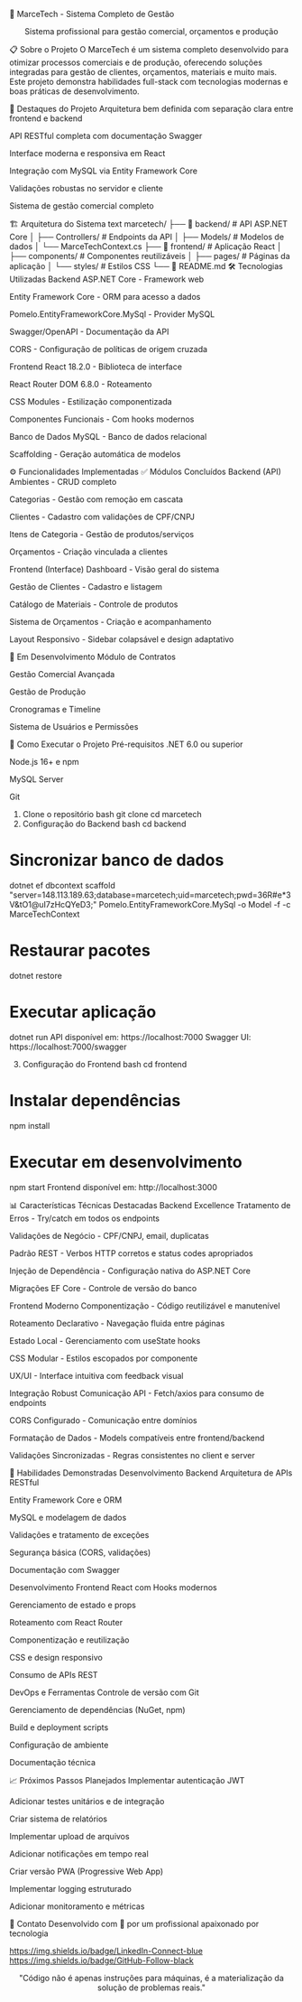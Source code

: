 🚀 MarceTech - Sistema Completo de Gestão
<div align="center">

  Sistema profissional para gestão comercial, orçamentos e produção

</div>
📋 Sobre o Projeto
O MarceTech é um sistema completo desenvolvido para otimizar processos comerciais e de produção, oferecendo soluções integradas para gestão de clientes, orçamentos, materiais e muito mais. Este projeto demonstra habilidades full-stack com tecnologias modernas e boas práticas de desenvolvimento.

🎯 Destaques do Projeto
Arquitetura bem definida com separação clara entre frontend e backend

API RESTful completa com documentação Swagger

Interface moderna e responsiva em React

Integração com MySQL via Entity Framework Core

Validações robustas no servidor e cliente

Sistema de gestão comercial completo

🏗️ Arquitetura do Sistema
text
marcetech/
├── 📁 backend/          # API ASP.NET Core
│   ├── Controllers/     # Endpoints da API
│   ├── Models/          # Modelos de dados
│   └── MarceTechContext.cs
├── 📁 frontend/         # Aplicação React
│   ├── components/      # Componentes reutilizáveis
│   ├── pages/           # Páginas da aplicação
│   └── styles/          # Estilos CSS
└── 📄 README.md
🛠️ Tecnologias Utilizadas
Backend
ASP.NET Core - Framework web

Entity Framework Core - ORM para acesso a dados

Pomelo.EntityFrameworkCore.MySql - Provider MySQL

Swagger/OpenAPI - Documentação da API

CORS - Configuração de políticas de origem cruzada

Frontend
React 18.2.0 - Biblioteca de interface

React Router DOM 6.8.0 - Roteamento

CSS Modules - Estilização componentizada

Componentes Funcionais - Com hooks modernos

Banco de Dados
MySQL - Banco de dados relacional

Scaffolding - Geração automática de modelos

⚙️ Funcionalidades Implementadas
✅ Módulos Concluídos
Backend (API)
Ambientes - CRUD completo

Categorias - Gestão com remoção em cascata

Clientes - Cadastro com validações de CPF/CNPJ

Itens de Categoria - Gestão de produtos/serviços

Orçamentos - Criação vinculada a clientes

Frontend (Interface)
Dashboard - Visão geral do sistema

Gestão de Clientes - Cadastro e listagem

Catálogo de Materiais - Controle de produtos

Sistema de Orçamentos - Criação e acompanhamento

Layout Responsivo - Sidebar colapsável e design adaptativo

🔄 Em Desenvolvimento
Módulo de Contratos

Gestão Comercial Avançada

Gestão de Produção

Cronogramas e Timeline

Sistema de Usuários e Permissões

🚀 Como Executar o Projeto
Pré-requisitos
.NET 6.0 ou superior

Node.js 16+ e npm

MySQL Server

Git

1. Clone o repositório
bash
git clone <url-do-repositorio>
cd marcetech
2. Configuração do Backend
bash
cd backend

# Sincronizar banco de dados
dotnet ef dbcontext scaffold "server=148.113.189.63;database=marcetech;uid=marcetech;pwd=36R#e*3V&tO1@uI7zHcQYeD3;" Pomelo.EntityFrameworkCore.MySql -o Model -f -c MarceTechContext

# Restaurar pacotes
dotnet restore

# Executar aplicação
dotnet run
API disponível em: https://localhost:7000
Swagger UI: https://localhost:7000/swagger

3. Configuração do Frontend
bash
cd frontend

# Instalar dependências
npm install

# Executar em desenvolvimento
npm start
Frontend disponível em: http://localhost:3000

📊 Características Técnicas Destacadas
Backend Excellence
Tratamento de Erros - Try/catch em todos os endpoints

Validações de Negócio - CPF/CNPJ, email, duplicatas

Padrão REST - Verbos HTTP corretos e status codes apropriados

Injeção de Dependência - Configuração nativa do ASP.NET Core

Migrações EF Core - Controle de versão do banco

Frontend Moderno
Componentização - Código reutilizável e manutenível

Roteamento Declarativo - Navegação fluida entre páginas

Estado Local - Gerenciamento com useState hooks

CSS Modular - Estilos escopados por componente

UX/UI - Interface intuitiva com feedback visual

Integração Robust
Comunicação API - Fetch/axios para consumo de endpoints

CORS Configurado - Comunicação entre domínios

Formatação de Dados - Models compatíveis entre frontend/backend

Validações Sincronizadas - Regras consistentes no client e server

🎯 Habilidades Demonstradas
Desenvolvimento Backend
Arquitetura de APIs RESTful

Entity Framework Core e ORM

MySQL e modelagem de dados

Validações e tratamento de exceções

Segurança básica (CORS, validações)

Documentação com Swagger

Desenvolvimento Frontend
React com Hooks modernos

Gerenciamento de estado e props

Roteamento com React Router

Componentização e reutilização

CSS e design responsivo

Consumo de APIs REST

DevOps e Ferramentas
Controle de versão com Git

Gerenciamento de dependências (NuGet, npm)

Build e deployment scripts

Configuração de ambiente

Documentação técnica

📈 Próximos Passos Planejados
Implementar autenticação JWT

Adicionar testes unitários e de integração

Criar sistema de relatórios

Implementar upload de arquivos

Adicionar notificações em tempo real

Criar versão PWA (Progressive Web App)

Implementar logging estruturado

Adicionar monitoramento e métricas

🤝 Contato
Desenvolvido com 💙 por um profissional apaixonado por tecnologia

https://img.shields.io/badge/LinkedIn-Connect-blue
https://img.shields.io/badge/GitHub-Follow-black

<div align="center">
"Código não é apenas instruções para máquinas, é a materialização da solução de problemas reais."

</div>
